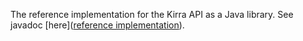 The reference implementation for the Kirra API as a Java library. See javadoc [here]([reference implementation](http://abstratt.github.io/kirra/)). 
